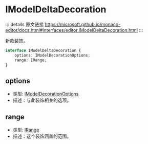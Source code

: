# IModelDeltaDecoration

<backTop />
        
::: details 原文链接
https://microsoft.github.io/monaco-editor/docs.html#interfaces/editor.IModelDeltaDecoration.html
:::

新款装饰。

```ts
interface IModelDeltaDecoration {
    options: IModelDecorationOptions;
    range: IRange;
}
```

## options
- 类型: [IModelDecorationOptions](/api/editor/IModelDecorationOptions.md)
- 描述：与此装饰相关的选项。
## range
- 类型: [IRange](/api/IRange.md)
- 描述：这个装饰涵盖的范围。